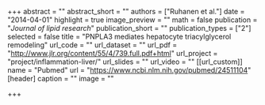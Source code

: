 +++
abstract = ""
abstract_short = ""
authors = ["Ruhanen et al."]
date = "2014-04-01"
highlight = true
image_preview = ""
math = false
publication = "*Journal of lipid research*"
publication_short = ""
publication_types = ["2"]
selected = false
title = "PNPLA3 mediates hepatocyte triacylglycerol remodeling"
url_code = ""
url_dataset = ""
url_pdf = "http://www.jlr.org/content/55/4/739.full.pdf+html"
url_project = "project/inflammation-liver/"
url_slides = ""
url_video = ""
[[url_custom]]
    name = "Pubmed"
    url = "https://www.ncbi.nlm.nih.gov/pubmed/24511104"
 [header]
  caption = ""
  image = ""

+++

